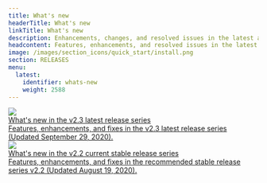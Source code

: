 ```yaml
---
title: What's new
headerTitle: What's new
linkTitle: What's new
description: Enhancements, changes, and resolved issues in the latest and stable release series.
headcontent: Features, enhancements, and resolved issues in the latest and stable release series.
image: /images/section_icons/quick_start/install.png
section: RELEASES
menu:
  latest:
    identifier: whats-new
    weight: 2588 
---
```


<div>

  <div class="col-12 col-md-6 col-lg-12">
      <a class="section-link icon-offset" href="latest-releases/">
          <div class="head">
              <img class="icon" src="/images/section_icons/quick_start/install.png" aria-hidden="true" />
              <div class="title">What's new in the v2.3 latest release series</div>
          </div>
          <div class="body">
              Features, enhancements, and fixes in the v2.3 latest release series (Updated September 29, 2020).
          </div>
      </a>
  </div>

  <div class="col-12 col-md-6 col-lg-12">
      <a class="section-link icon-offset" href="stable-releases/">
          <div class="head">
              <img class="icon" src="/images/section_icons/quick_start/install.png" aria-hidden="true" />
              <div class="title">What's new in the v2.2 current stable release series</div>
          </div>
          <div class="body">
              Features, enhancements, and fixes in the recommended stable release series v2.2 (Updated August 19, 2020).
          </div>
      </a>
  </div>

</div>
